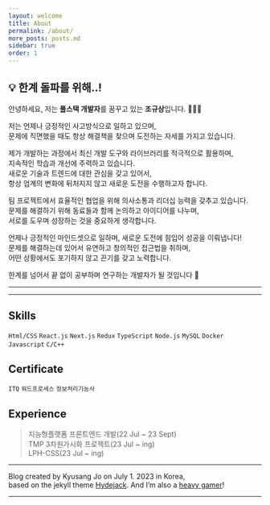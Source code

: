 ```yaml
---
layout: welcome
title: About
permalink: /about/
more_posts: posts.md
sidebar: true
order: 1
---
```


## 💡 한계 돌파를 위해..!



안녕하세요, 저는 **풀스택 개발자**를 꿈꾸고 있는 **조규상**입니다. 🙇🏻‍♂️ <br>

저는 언제나 긍정적인 사고방식으로 일하고 있으며,<br/>
문제에 직면했을 때도 항상 해결책을 찾으며 도전하는 자세를 가지고 있습니다.<br/>

제가 개발하는 과정에서 최신 개발 도구와 라이브러리를 적극적으로 활용하며,<br/>
지속적인 학습과 개선에 주력하고 있습니다.<br/>
새로운 기술과 트렌드에 대한 관심을 갖고 있어서,<br/>
항상 업계의 변화에 뒤처지지 않고 새로운 도전을 수행하고자 합니다.<br/>

팀 프로젝트에서 효율적인 협업을 위해 의사소통과 리더십 능력을 갖추고 있습니다.<br/>
문제를 해결하기 위해 동료들과 함께 논의하고 아이디어를 나누며,<br/>
서로를 도우며 성장하는 것을 중요하게 생각합니다.<br/>

언제나 긍정적인 마인드셋으로 일하며, 새로운 도전에 힘입어 성공을 이뤄냅니다!<br/>
문제를 해결하는데 있어서 유연하고 창의적인 접근법을 취하며,<br/>
어떤 상황에서도 포기하지 않고 끈기를 갖고 노력합니다.<br/>

한계를 넘어서 끝 없이 공부하며 연구하는 개발자가 될 것입니다 📖 <br/>




***

<!--posts_list-->

***

## Skills

`Html/CSS` `React.js` `Next.js` `Redux` `TypeScript` `Node.js` `MySQL` `Docker` `Javascript` `C/C++`

## Certificate

`ITQ` `워드프로세스` `정보처리기능사` 

## Experience

> 지능형플랫폼 프론트엔드 개발(22 Jul ~ 23 Sept)<br/>
  TMP 3차원가시화 프로젝트(23 Jul ~ ing)<br/>
  LPH-CSS(23 Jul ~ ing)<br/>

***

Blog created by Kyusang Jo on July 1. 2023 in Korea,<br/> 
based on the jekyll theme [Hydejack].
And I’m also a [heavy gamer]!

***

<!--author-->

<!-- Links -->
<!-- [SAP Labs Korea]: https://www.sap.com/korea/about/labs-korea.html
[Hanyang University]: https://www.hanyang.ac.kr/ -->
[heavy gamer]: https://steamcommunity.com/id/calra/
<!-- [resume]: /resume/ -->
[Hydejack]: https://hydejack.com
